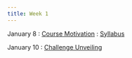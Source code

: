 ```yaml
---
title: Week 1 
---
```


January 8
: [Course Motivation](https://docs.google.com/presentation/d/1Z6-ZJw75JYxD9e9nQfWu9UOrSyQJk3VcIZ8ye-Aci_U/edit?usp=sharing)
  : [Syllabus](../../about)


January 10
: [Challenge Unveiling](https://docs.google.com/presentation/d/1louUiPaPELzQpfw4Ele5Us4NvrtWF7QFtnxTrpJJzvI/edit?usp=sharing)